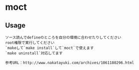 # moct

## Usage

	ソース読んでdefineのところを自分の環境に合わせたりしてください
	root権限で実行してください
	`makeして`make install`して`moct`で使えます
	`make uninstall`対応してます

	参考URL：http://www.nakatayuki.com/archives/1061180296.html
